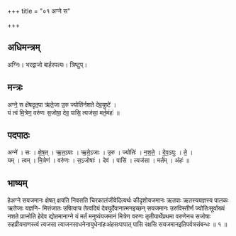 +++
title = "०१ अग्ने स"

+++
## अधिमन्त्रम्
अग्निः। भरद्वाजो बार्हस्पत्यः। त्रिष्टुप्।

## मन्त्रः
अग्ने॒ स क्षे॑षदृत॒पा ऋ॑ते॒जा उ॒रु ज्योति॑र्नशते देव॒युष्टे॑ ।  
यं त्वं मि॒त्रेण॒ वरु॑णः स॒जोषा॒ देव॒ पासि॒ त्यज॑सा॒ मर्त॒मंहः॑ ॥

## पदपाठः
अग्ने॑ । सः । क्षे॒ष॒त् । ऋ॒त॒ऽपाः । ऋ॒ते॒ऽजाः । उ॒रु । ज्योतिः॑ । न॒श॒ते॒ । दे॒व॒ऽयुः । ते॒ ।  
यम् । त्वम् । मि॒त्रेण॑ । वरु॑णः । स॒ऽजोषाः॑ । देव॑ । पासि॑ । त्यज॑सा । मर्त॑म् । अंहः॑ ॥

## भाष्यम्
हेअग्ने सयजमानः क्षेषत् क्षयति निवसति चिरकालंजीवेदित्यर्थः कीदृशोयजमानः ऋतपाः ऋतस्ययज्ञस्य पालकः ऋतेजाः यज्ञनि- मित्तंजातः उषित्वाच तेत्वदियं देवयुर्देवानात्मनइच्छन् सयजमानः उरुविस्तीर्णं ज्योतिःसूर्याख्यं नशते प्राप्नोति हेदेव द्योतमानाग्ने यं मर्तं मनुष्यंयजमानं मित्रेण वरुणः तृतीयार्थेप्रथमा वरुणेनच सजोषाः सहप्रीयमाणस्त्वं त्यजसा त्याजनसाधनेनायुधेनांहःअंहसःपापात् पासि रक्षसि सयजमानइतिपर्वत्रसंबन्धः ॥ १ ॥